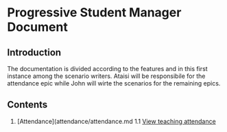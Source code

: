 # Progressive Student Manager Document

## Introduction
The documentation is divided according to the features and in this first instance among the scenario writers.
Ataisi will be responsibile for the attendance epic while John will wirte the scenarios for the remaining epics.

## Contents

1. [Attendance](attendance/attendance.md
 1.1 [View teaching attendance](https://github.com/JohnAPedagogy/ProgressiveStudentHackathon/blob/main/2021/specs/attendance/ViewTeachingAttendance.md)
